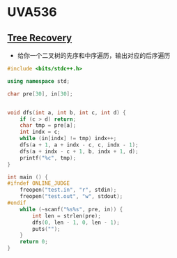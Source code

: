 # UVA536


## [Tree Recovery](https://vjudge.net/problem/UVA-536)

- 给你一个二叉树的先序和中序遍历，输出对应的后序遍历

```c++
#include <bits/stdc++.h>

using namespace std;

char pre[30], in[30];


void dfs(int a, int b, int c, int d) {
    if (c > d) return;
    char tmp = pre[a];
    int indx = c;
    while (in[indx] != tmp) indx++;
    dfs(a + 1, a + indx - c, c, indx - 1);
    dfs(a + indx - c + 1, b, indx + 1, d);
    printf("%c", tmp);
}

int main () {
#ifndef ONLINE_JUDGE
    freopen("test.in", "r", stdin);
    freopen("test.out", "w", stdout);
#endif
    while (~scanf("%s%s", pre, in)) {
        int len = strlen(pre);
        dfs(0, len - 1, 0, len - 1);
        puts("");
    }
    return 0;
}
```

